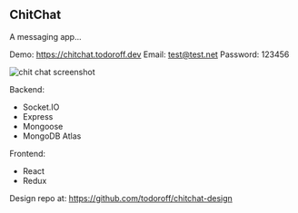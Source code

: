 ## ChitChat

A messaging app...

Demo: https://chitchat.todoroff.dev
Email: test@test.net
Password: 123456

![chit chat screenshot](https://i.imgur.com/8Fv9ISx.gif)

Backend:
- Socket.IO
- Express
- Mongoose
- MongoDB Atlas

Frontend:
- React
- Redux

Design repo at: https://github.com/todoroff/chitchat-design
